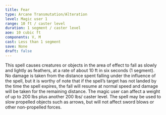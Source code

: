 ```yaml
---
title: Fear
type: Arcane Transmutation/Alteration
level: Magic user 1
range: 10 ft / caster level
duration: 1 segment / caster level
aoe: 10 cubic ft
components: V, M
cast: Less than 1 segment
save: None
draft: false
---
```


This spell causes creatures or objects in the area of effect to fall as slowly and lightly as feathers, at a rate of about 10 ft in six seconds (1 segment). No damage is taken from the distance spent falling under the influence of the spell, but it is worthy of note that if the spell’s target has not landed by the time the spell expires, the fall will resume at normal speed and damage will be taken for the remaining distance. The magic user can affect a weight of up to 200 lbs plus another 200 lbs/ caster level. The spell may be used to slow propelled objects such as arrows, but will not affect sword blows or other non-propelled forces.